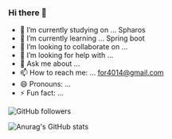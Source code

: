 ### Hi there 👋



- 🔭 I’m currently studying on ... Spharos
- 🌱 I’m currently learning ... Spring boot
- 👯 I’m looking to collaborate on ... 
- 🤔 I’m looking for help with ... 
- 💬 Ask me about ... 
- 📫 How to reach me: ... for4014@gmail.com
- 😄 Pronouns: ...
- ⚡ Fun fact: ...


![GitHub followers](https://img.shields.io/github/followers/your-username?label=Follow&style=social)




![Anurag's GitHub stats](https://github-readme-stats.vercel.app/api?username=Ahnyongju&show_icons=true&theme=radical)
